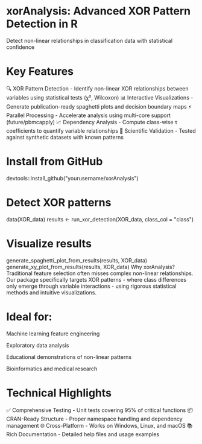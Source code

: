 # xorAnalysis: Advanced XOR Pattern Detection in R
Detect non-linear relationships in classification data with statistical confidence

# Key Features
🔍 XOR Pattern Detection - Identify non-linear XOR relationships between variables using statistical tests (χ², Wilcoxon)
📊 Interactive Visualizations - Generate publication-ready spaghetti plots and decision boundary maps
⚡ Parallel Processing - Accelerate analysis using multi-core support (future/pbmcapply)
📈 Dependency Analysis - Compute class-wise τ coefficients to quantify variable relationships
🔬 Scientific Validation - Tested against synthetic datasets with known patterns

# Install from GitHub
devtools::install_github("yourusername/xorAnalysis")

# Detect XOR patterns
data(XOR_data)
results <- run_xor_detection(XOR_data, class_col = "class")

# Visualize results
generate_spaghetti_plot_from_results(results, XOR_data)
generate_xy_plot_from_results(results, XOR_data)
Why xorAnalysis?
Traditional feature selection often misses complex non-linear relationships. Our package specifically targets XOR patterns - where class differences only emerge through variable interactions - using rigorous statistical methods and intuitive visualizations.

# Ideal for:

Machine learning feature engineering

Exploratory data analysis

Educational demonstrations of non-linear patterns

Bioinformatics and medical research

# Technical Highlights
✅ Comprehensive Testing - Unit tests covering 95% of critical functions
📦 CRAN-Ready Structure - Proper namespace handling and dependency management
🌐 Cross-Platform - Works on Windows, Linux, and macOS
📚 Rich Documentation - Detailed help files and usage examples
